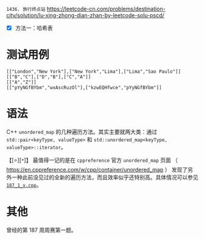 
`1436. 旅行终点站` https://leetcode-cn.com/problems/destination-city/solution/lu-xing-zhong-dian-zhan-by-leetcode-solu-pscd/
- [x] 方法一：哈希表

# 测试用例

```
[["London","New York"],["New York","Lima"],["Lima","Sao Paulo"]]
[["B","C"],["D","B"],["C","A"]]
[["A","Z"]]
[["pYyNGfBYbm","wxAscRuzOl"],["kzwEQHfwce","pYyNGfBYbm"]]
```

# 语法

C++ `unordered_map` 的几种遍历方法。其实主要就两大类：通过 `std::pair<keyType, valueType>` 和 `std::unordered_map<keyType, valueType>::iterator`。

【[:star:][`*`]】 最值得一记的是在 `cppreference` 官方 `unordered_map` 页面 （ https://en.cppreference.com/w/cpp/container/unordered_map ） 发现了另外一种此前没见过的全新的遍历方法，而且效率似乎还特别高。具体情况可以参见 [`187_1_v.cpp`](./tran/187_1_v.cpp)。

# 其他

曾经的第 187 周周赛第一题。
